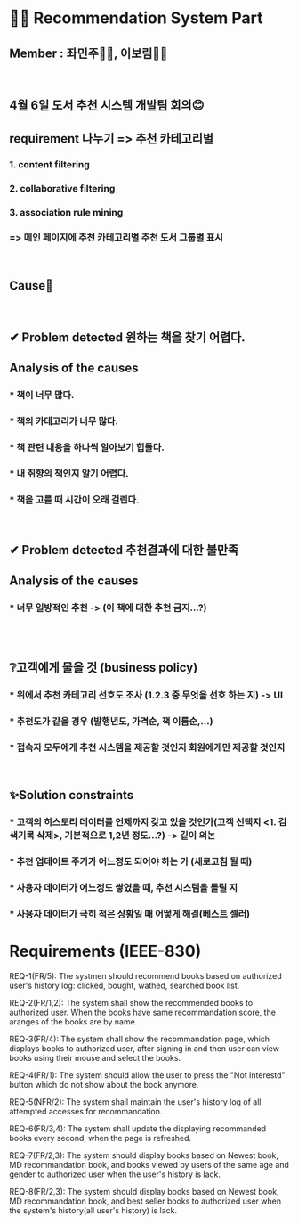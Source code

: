 # 🕵️‍♂️ Recommendation System Part

## Member : 좌민주👩‍🔬, 이보림👩‍🔬


<br>

## 4월 6일 도서 추천 시스템 개발팀 회의😊

## requirement 나누기 => 추천 카테고리별
### 1. content filtering
### 2. collaborative filtering
### 3. association rule mining
### => 메인 페이지에 추천 카테고리별 추천 도서 그룹별 표시

<br>

## Cause🤔

<br>

## ✔ Problem detected 원하는 책을 찾기 어렵다.
## Analysis of the causes
### * 책이 너무 많다.
### * 책의 카테고리가 너무 많다.
### * 책 관련 내용을 하나씩 알아보기 힙들다.
### * 내 취향의 책인지 알기 어렵다.
### * 책을 고를 때 시간이 오래 걸린다.

<br>

## ✔ Problem detected 추천결과에 대한 불만족
## Analysis of the causes
### * 너무 일방적인 추천 -> (이 책에 대한 추천 금지...?)

<br>

<br>

## ❔고객에게 물을 것 (business policy)
### * 위에서 추천 카테고리 선호도 조사 (1.2.3 중 무엇을 선호 하는 지) -> UI
### * 추천도가 같을 경우 (발행년도, 가격순, 책 이름순,...)
### * 접속자 모두에게 추천 시스템을 제공할 것인지 회원에게만 제공할 것인지

<br>

## ✨Solution constraints
### * 고객의 히스토리 데이터를 언제까지 갖고 있을 것인가(고객 선택지 <1. 검색기록 삭제>, 기본적으로 1,2년 정도...?) -> 깉이 의논
### * 추천 업데이트 주기가 어느정도 되어야 하는 가 (새로고침 될 때)
### * 사용자 데이터가 어느정도 쌓였을 때, 추천 시스템을 돌릴 지
### * 사용자 데이터가 극히 적은 상황일 때  어떻게 해결(베스트 셀러)


# Requirements (IEEE-830)
REQ-1(FR/5): The systmen should recommend books based on authorized user's history log: clicked, bought, wathed, searched book list. 

REQ-2(FR/1,2): The system shall show the recommended books to authorized user. When the books have same recommandation score, the aranges of the books are by name.

REQ-3(FR/4): The system shall show the recommandation page, which displays books to authorized user, after signing in and then user can view books using their mouse and select the books. 

REQ-4(FR/1): The system should allow the user to press the "Not Interestd" button which do not show about the book anymore. 

REQ-5(NFR/2): The system shall maintain the user's history log of all attempted accesses for recommandation.

REQ-6(FR/3,4): The system shall update the displaying recommanded books every second, when the page is refreshed. 

REQ-7(FR/2,3): The system should display books based on Newest book, MD recommandation book, and books viewed by users of the same age and gender to authorized user when the user's history is lack.

REQ-8(FR/2,3): The system should display books based on Newest book, MD recommandation book, and best seller books to authorized user when the system's history(all user's history) is lack.

#


